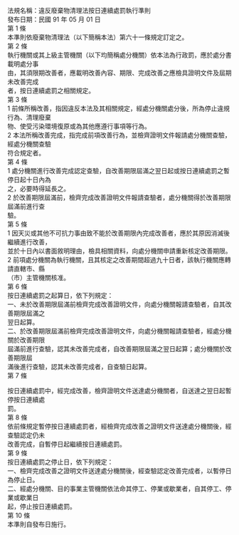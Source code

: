 法規名稱：違反廢棄物清理法按日連續處罰執行準則  
發布日期：民國 91 年 05 月 01 日  
第 1 條  
本準則依廢棄物清理法（以下簡稱本法）第六十一條規定訂定之。  
第 2 條  
執行機關或其上級主管機關（以下均簡稱處分機關）依本法為行政罰，應於處分書載明處分事  
由，其須限期改善者，應載明改善內容、期限、完成改善之應檢具證明文件及屆期未改善完成  
者，按日連續處罰之相關規定。  
第 3 條  
1 前條所稱改善，指因違反本法及其相關規定，經處分機關處分後，所為停止違規行為、清理廢棄  
物、使受污染環境復原或為其他應遵行事項等行為。  
2 本法所稱改善完成，指完成前項改善行為，並檢齊證明文件報請處分機關查驗，經處分機關查驗  
符合規定者。  
第 4 條  
1 處分機關進行改善完成認定查驗，自改善期限屆滿之翌日起或按日連續處罰之暫停日起十日內為  
之，必要時得延長之。  
2 於改善期限屆滿前，檢齊完成改善證明文件報請查驗者，處分機關得於改善期限屆滿前進行查  
驗。  
第 5 條  
1 因天災或其他不可抗力事由致不能於改善期限內完成改善者，應於其原因消滅後繼續進行改善，  
並於十日內以書面敘明理由，檢具相關資料，向處分機關申請重新核定改善期限。  
2 前項處分機關為執行機關，且其核定之改善期間超過九十日者，該執行機關應轉請直轄市、縣  
（市）主管機關核准。  
第 6 條  
按日連續處罰之起算日，依下列規定：  
一、未於改善期限屆滿前檢齊完成改善證明文件，向處分機關報請查驗者，自其改善期限屆滿之  
翌日起算。  
二、於改善期限屆滿前檢齊完成改善證明文件，向處分機關報請查驗者，經處分機關於改善期限  
屆滿前進行查驗，認其未改善完成者，自改善期限屆滿之翌日起算；處分機關於改善期限屆  
滿後進行查驗，認其未改善完成者，自查驗日起算。  
第 7 條  


按日連續處罰中，經完成改善，檢齊證明文件送達處分機關者，自送達之翌日起暫停按日連續處  
罰。  
第 8 條  
依前條規定暫停按日連續處罰者，經檢齊完成改善之證明文件送達處分機關後，經查驗認定仍未  
改善完成，自暫停日起繼續按日連續處罰。  
第 9 條  
按日連續處罰之停止日，依下列規定：  
一、檢齊完成改善之證明文件送達處分機關後，經查驗認定改善完成者，以暫停日為停止日。  
二、經處分機關、目的事業主管機關依法命其停工、停業或歇業者，自其停工、停業或歇業日  
起，停止按日連續處罰。  
第 10 條  
本準則自發布日施行。  


